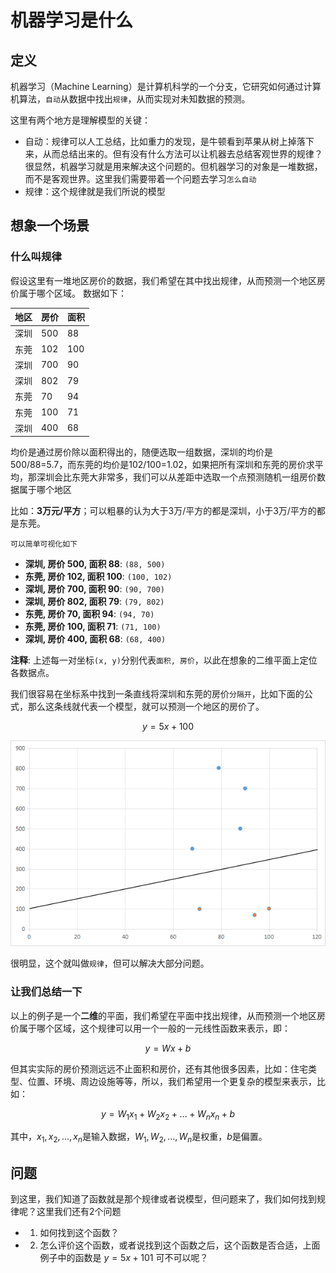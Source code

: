 # 机器学习是什么
## 定义
机器学习（Machine Learning）是计算机科学的一个分支，它研究如何通过计算机算法，`自动`从数据中找出`规律`，从而实现对未知数据的预测。

这里有两个地方是理解模型的关键：
- 自动：规律可以人工总结，比如重力的发现，是牛顿看到苹果从树上掉落下来，从而总结出来的。但有没有什么方法可以让机器去总结客观世界的规律？很显然，机器学习就是用来解决这个问题的。但机器学习的对象是一堆数据，而不是客观世界。这里我们需要带着一个问题去学习`怎么自动`
- 规律：这个规律就是我们所说的模型

## 想象一个场景

### 什么叫规律
假设这里有一堆地区房价的数据，我们希望在其中找出规律，从而预测一个地区房价属于哪个区域。
数据如下：

|地区|房价|面积|
|-|-|-|
|深圳|500|88|
|东莞|102|100|
|深圳|700|90|
|深圳|802|79|
|东莞|70|94|
|东莞|100|71|
|深圳|400|68|

均价是通过房价除以面积得出的，随便选取一组数据，深圳的均价是500/88=5.7，而东莞的均价是102/100=1.02，如果把所有深圳和东莞的房价求平均，那深圳会比东莞大非常多，我们可以从差距中选取一个点预测随机一组房价数据属于哪个地区

比如：**3万元/平方**；可以粗暴的认为大于3万/平方的都是深圳，小于3万/平方的都是东莞。

`可以简单可视化如下`

- **深圳, 房价 500, 面积 88**: `(88, 500)`
- **东莞, 房价 102, 面积 100**: `(100, 102)`
- **深圳, 房价 700, 面积 90**: `(90, 700)`
- **深圳, 房价 802, 面积 79**: `(79, 802)`
- **东莞, 房价 70, 面积 94**: `(94, 70)`
- **东莞, 房价 100, 面积 71**: `(71, 100)`
- **深圳, 房价 400, 面积 68**: `(68, 400)`

**注释**: 上述每一对坐标`(x, y)`分别代表`面积, 房价`，以此在想象的二维平面上定位各数据点。

我们很容易在坐标系中找到一条直线将深圳和东莞的房价`分隔开`，比如下面的公式，那么这条线就代表一个模型，就可以预测一个地区的房价了。

$$y = 5x + 100$$


![alt text](../../_media/priceline.png)



很明显，这个就叫做`规律`，但可以解决大部分问题。

### 让我们总结一下 

以上的例子是一个**二维**的平面，我们希望在平面中找出规律，从而预测一个地区房价属于哪个区域，这个规律可以用一个一般的一元线性函数来表示，即：

$$y = Wx + b$$

但其实实际的房价预测远远不止面积和房价，还有其他很多因素，比如：住宅类型、位置、环境、周边设施等等，所以，我们希望用一个更复杂的模型来表示，比如：

$$y = W_1x_1+W_2x_2+...+W_nx_n+b$$

其中，$x_1, x_2, ..., x_n$是输入数据，$W_1, W_2, ..., W_n$是权重，$b$是偏置。

## 问题
到这里，我们知道了函数就是那个规律或者说模型，但问题来了，我们如何找到规律呢？这里我们还有2个问题

- 1. 如何找到这个函数？
- 2. 怎么评价这个函数，或者说找到这个函数之后，这个函数是否合适，上面例子中的函数是 $y = 5x + 101$ 可不可以呢？




